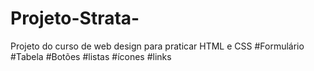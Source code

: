 # Projeto-Strata-
Projeto do curso de web design para praticar HTML e CSS
#Formulário
#Tabela
#Botões
#listas
#ícones
#links
